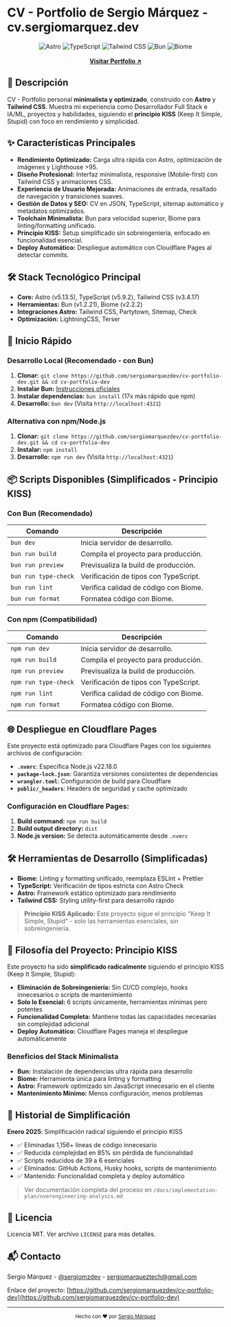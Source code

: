 # CV - Portfolio de Sergio Márquez - cv.sergiomarquez.dev

<div align="center">
  <img src="https://img.shields.io/badge/Astro-5.13.5-orange" alt="Astro">
  <img src="https://img.shields.io/badge/TypeScript-5.9.2-blue" alt="TypeScript">
  <img src="https://img.shields.io/badge/Tailwind_CSS-3.4.17-38B2AC" alt="Tailwind CSS">
  <img src="https://img.shields.io/badge/Bun-1.2.21-black" alt="Bun">
  <img src="https://img.shields.io/badge/Biome-2.2.2-60A5FA" alt="Biome">
  <br>
  <br>
  <strong>
    <a href="https://cv.sergiomarquez.dev" target="_blank">Visitar Portfolio ↗</a>
  </strong>
</div>

## 🎯 Descripción

CV - Portfolio personal **minimalista y optimizado**, construido con **Astro** y **Tailwind CSS**. Muestra mi experiencia como Desarrollador Full Stack e IA/ML, proyectos y habilidades, siguiendo el **principio KISS** (Keep It Simple, Stupid) con foco en rendimiento y simplicidad.

## ✨ Características Principales

- **Rendimiento Optimizado:** Carga ultra rápida con Astro, optimización de imágenes y Lighthouse >95.
- **Diseño Profesional:** Interfaz minimalista, responsive (Mobile-first) con Tailwind CSS y animaciones CSS.
- **Experiencia de Usuario Mejorada:** Animaciones de entrada, resaltado de navegación y transiciones suaves.
- **Gestión de Datos y SEO:** CV en JSON, TypeScript, sitemap automático y metadatos optimizados.
- **Toolchain Minimalista:** Bun para velocidad superior, Biome para linting/formatting unificado.
- **Principio KISS:** Setup simplificado sin sobreingeniería, enfocado en funcionalidad esencial.
- **Deploy Automático:** Despliegue automático con Cloudflare Pages al detectar commits.

## 🛠️ Stack Tecnológico Principal

- **Core:** Astro (v5.13.5), TypeScript (v5.9.2), Tailwind CSS (v3.4.17)
- **Herramientas:** Bun (v1.2.21), Biome (v2.2.2)
- **Integraciones Astro:** Tailwind CSS, Partytown, Sitemap, Check
- **Optimización:** LightningCSS, Terser

## 🚀 Inicio Rápido

### Desarrollo Local (Recomendado - con Bun)

1. **Clonar:** `git clone https://github.com/sergiomarquezdev/cv-portfolio-dev.git && cd cv-portfolio-dev`
2. **Instalar Bun:** [Instrucciones oficiales](https://bun.sh/)
3. **Instalar dependencias:** `bun install` (17x más rápido que npm)
4. **Desarrollo:** `bun dev` (Visita `http://localhost:4321`)

### Alternativa con npm/Node.js

1. **Clonar:** `git clone https://github.com/sergiomarquezdev/cv-portfolio-dev.git && cd cv-portfolio-dev`
2. **Instalar:** `npm install`
3. **Desarrollo:** `npm run dev` (Visita `http://localhost:4321`)

## 📦 Scripts Disponibles (Simplificados - Principio KISS)

### Con Bun (Recomendado)

| Comando              | Descripción                           |
| -------------------- | ------------------------------------- |
| `bun dev`            | Inicia servidor de desarrollo.        |
| `bun run build`      | Compila el proyecto para producción.  |
| `bun run preview`    | Previsualiza la build de producción.  |
| `bun run type-check` | Verificación de tipos con TypeScript. |
| `bun run lint`       | Verifica calidad de código con Biome. |
| `bun run format`     | Formatea código con Biome.            |

### Con npm (Compatibilidad)

| Comando              | Descripción                           |
| -------------------- | ------------------------------------- |
| `npm run dev`        | Inicia servidor de desarrollo.        |
| `npm run build`      | Compila el proyecto para producción.  |
| `npm run preview`    | Previsualiza la build de producción.  |
| `npm run type-check` | Verificación de tipos con TypeScript. |
| `npm run lint`       | Verifica calidad de código con Biome. |
| `npm run format`     | Formatea código con Biome.            |

## 🌐 Despliegue en Cloudflare Pages

Este proyecto está optimizado para Cloudflare Pages con los siguientes archivos de configuración:

- **`.nvmrc`**: Especifica Node.js v22.18.0
- **`package-lock.json`**: Garantiza versiones consistentes de dependencias
- **`wrangler.toml`**: Configuración de build para Cloudflare
- **`public/_headers`**: Headers de seguridad y cache optimizado

### Configuración en Cloudflare Pages:

1. **Build command:** `npm run build`
2. **Build output directory:** `dist`
3. **Node.js version:** Se detecta automáticamente desde `.nvmrc`

## 🛠️ Herramientas de Desarrollo (Simplificadas)

- **Biome:** Linting y formatting unificado, reemplaza ESLint + Prettier
- **TypeScript:** Verificación de tipos estricta con Astro Check
- **Astro:** Framework estático optimizado para rendimiento
- **Tailwind CSS:** Styling utility-first para desarrollo rápido

> **Principio KISS Aplicado:** Este proyecto sigue el principio "Keep It Simple, Stupid" - solo las herramientas esenciales, sin sobreingeniería.

## 🎯 Filosofía del Proyecto: Principio KISS

Este proyecto ha sido **simplificado radicalmente** siguiendo el principio KISS (Keep It Simple, Stupid):

- **Eliminación de Sobreingeniería:** Sin CI/CD complejo, hooks innecesarios o scripts de mantenimiento
- **Solo lo Esencial:** 6 scripts únicamente, herramientas mínimas pero potentes
- **Funcionalidad Completa:** Mantiene todas las capacidades necesarias sin complejidad adicional
- **Deploy Automático:** Cloudflare Pages maneja el despliegue automáticamente

### Beneficios del Stack Minimalista

- **Bun:** Instalación de dependencias ultra rápida para desarrollo
- **Biome:** Herramienta única para linting y formatting
- **Astro:** Framework optimizado sin JavaScript innecesario en el cliente
- **Mantenimiento Mínimo:** Menos configuración, menos problemas

## 🧹 Historial de Simplificación

**Enero 2025**: Simplificación radical siguiendo el principio KISS

- ✅ Eliminadas 1,156+ líneas de código innecesario
- ✅ Reducida complejidad en 85% sin pérdida de funcionalidad
- ✅ Scripts reducidos de 39 a 6 esenciales
- ✅ Eliminados: GitHub Actions, Husky hooks, scripts de mantenimiento
- ✅ Mantenido: Funcionalidad completa y deploy automático

> Ver documentación completa del proceso en `/docs/implementation-plan/overengineering-analysis.md`

## 📝 Licencia

Licencia MIT. Ver archivo `LICENSE` para más detalles.

## 📬 Contacto

Sergio Márquez - [@sergiomzdev](https://x.com/sergiomzdev) - sergiomarqueztech@gmail.com

Enlace del proyecto: [https://github.com/sergiomarquezdev/cv-portfolio-dev](https://github.com/sergiomarquezdev/cv-portfolio-dev)

---

<div align="center">
  <sub>Hecho con ❤️ por <a href="https://sergiomarquez.dev">Sergio Márquez</a></sub>
</div>

